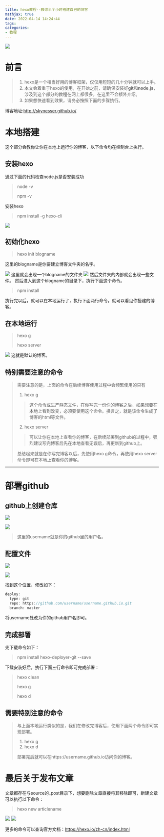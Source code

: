 ```yaml
---
title: hexo教程--教你半个小时搭建自己的博客
mathjax: true
date: 2022-04-14 14:24:44
tags:
categories: 
- 教程
---
```

![](https://skynesserblog.oss-cn-hangzhou.aliyuncs.com/%E5%8D%9A%E5%AE%A2%E8%B5%84%E6%96%99/1650114432383.webp.webp)
# 前言
>1. hexo是一个相当好用的博客框架，仅仅用短短的几十分钟就可以上手。
>2. 本文会着重于hexo的使用，在开始之前，请确保安装好**git**和**node.js**，涉及到这个部分的教程在网上都很多，在这里不会额外介绍。
>3. 如果想快速看到效果，请务必按照下面的步骤执行。

博客地址:http://skynesser.github.io/

# 本地搭建
这个部分会教你让你在本地上运行你的博客，以下命令均在控制台上执行。
## 安装hexo
通过下面的代码检查node.js是否安装成功
>node -v
>
>npm -v

 安装hexo
 >npm install -g hexo-cli

 ![](https://skynesserblog.oss-cn-hangzhou.aliyuncs.com/%E5%8D%9A%E5%AE%A2%E8%B5%84%E6%96%99/1.png)

## 初始化hexo
>hexo init blogname

这里的blogname是你要建立博客文件夹的名字。

![](https://skynesserblog.oss-cn-hangzhou.aliyuncs.com/%E5%8D%9A%E5%AE%A2%E8%B5%84%E6%96%99/1R2CNTJD%60E%7BWRZU_Z%7EOVWLD.png)
这里就会出现一个blogname的文件夹
![](https://skynesserblog.oss-cn-hangzhou.aliyuncs.com/%E5%8D%9A%E5%AE%A2%E8%B5%84%E6%96%99/H%28%7BW22VP%5DN%7D%5B4INL%7E1N6KX9.png)
然后文件夹的内部就会出现一些文件。
然后进入到这个blogname的目录下，执行下面这个命令。
>npm install

执行完以后，就可以在本地运行了，执行下面两行命令，就可以看见你搭建的博客。
## 在本地运行

>hexo g
>
>hexo server

![](https://skynesserblog.oss-cn-hangzhou.aliyuncs.com/%E5%8D%9A%E5%AE%A2%E8%B5%84%E6%96%99/5QRXB2U4%294VFTXXL_7H7P%60K.png)
这就是默认的博客。

## 特别需要注意的命令
>需要注意的是，上面的命令在后续博客使用过程中会频繁使用的只有
>
>1. hexo g
>>这个命令或生产静态文件，在你写完一份你的博客之后，如果想要在本地上看到改变，必须要使用这个命令。换言之，就是该命令生成了博客的html等文件。
>2. hexo server
>>可以让你在本地上查看你的博客，在后续部署到github的过程中，强烈建议写完博客后先在本地查看无误后，再更新到github上。
>
>总结起来就是在你写完博客以后，先使用hexo g命令，再使用hexo server命令即可在本地上查看你的博客。

***

# 部署github

## github上创建仓库
![](https://skynesserblog.oss-cn-hangzhou.aliyuncs.com/%E5%8D%9A%E5%AE%A2%E8%B5%84%E6%96%99/_J%254E1%7E%285V%25HSL6SM45OEPC.png)

![](https://skynesserblog.oss-cn-hangzhou.aliyuncs.com/%E5%8D%9A%E5%AE%A2%E8%B5%84%E6%96%99/2G%28ILXYES2JL%40%40E%7DX1%5BCB8W.png)
>这里的username就是你的github里的用户名。

## 配置文件

![](https://skynesserblog.oss-cn-hangzhou.aliyuncs.com/%E5%8D%9A%E5%AE%A2%E8%B5%84%E6%96%99/WA7HF0QC3AV%7D%25B%7B%25GB1VC%25V.png)

![](https://skynesserblog.oss-cn-hangzhou.aliyuncs.com/%E5%8D%9A%E5%AE%A2%E8%B5%84%E6%96%99/%5BGBS%60QB%7B%7EW9H%7ELZD5S%243L%29N.png)

找到这个位置，修改如下：
```cpp
deploy:
  type: git
  repo: https://github.com/username/username.github.io.git
  branch: master
```
将username处改为你的github用户名即可。

## 完成部署
先下载命令如下：
>npm install hexo-deployer-git --save

下载安装好后，执行下面三行命令即可完成部署：
>hexo clean
>
>hexo g
>
>hexo d

## 需要特别注意的命令
>与上面本地运行类似的是，我们在修改完博客后，使用下面两个命令即可实现部署。
>1. hexo g
>2. hexo d
>
>部署完后就可以在https://username.github.io访问你的博客。

# 最后关于发布文章
文章都存在与source的_post目录下，想要删除文章直接将其移除即可，新建文章可以执行以下命令：
>hexo new articlename

 ![](https://skynesserblog.oss-cn-hangzhou.aliyuncs.com/%E5%8D%9A%E5%AE%A2%E8%B5%84%E6%96%99/E%25TECKN4R%29TS8ZF1I9HC%4091.png)
 ![](https://skynesserblog.oss-cn-hangzhou.aliyuncs.com/%E5%8D%9A%E5%AE%A2%E8%B5%84%E6%96%99/%286Y%28%60TWXCQ%40O_1Z7Y_CZVDU.png)

更多的命令可以查询官方文档：https://hexo.io/zh-cn/index.html